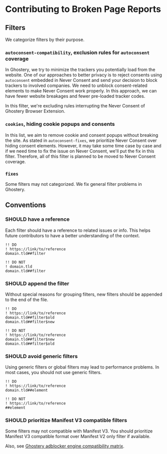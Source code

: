# Contributing to Broken Page Reports

## Filters

We categorize filters by their purpose.

### `autoconsent-compatibility`, exclusion rules for `autoconsent` coverage

In Ghostery, we try to minimize the trackers you potentially load from the website.
One of our approaches to better privacy is to reject consents using `autoconsent` embedded in Never Consent and send your decision to block trackers to involved companies.
We need to unblock consent-related elements to make Never Consent work properly.
In this approach, we can have fewer website breakages and fewer pre-loaded tracker codes.

In this filter, we're excluding rules interrupting the Never Consent of Ghostery Browser Extension.

### `cookies`, hiding cookie popups and consents

In this list, we aim to remove cookie and consent popups without breaking the site.
As stated in `autoconsent-fixes`, we prioritize Never Consent over hiding consent elements.
However, it may take some time case by case and if we need time to fix the issue on Never Consent, we'll put the fix in this filter.
Therefore, all of this filter is planned to be moved to Never Consent coverage.

### `fixes`

Some filters may not categorized.
We fix general filter problems in Ghostery.

## Conventions

### SHOULD have a reference

Each filter should have a reference to related issues or info.
This helps future contributors to have a better understanding of the context.

```adblock
!! DO
! https://link/to/reference
domain.tld##filter

!! DO NOT
! domain.tld
domain.tld##filter
```

### SHOULD append the filter

Without special reasons for grouping filters, new filters should be appended to the end of the file.

```adblock
!! DO
! https://link/to/reference
domain.tld##filter$old
domain.tld##filter$new

!! DO NOT
! https://link/to/reference
domain.tld##filter$new
domain.tld##filter$old
```

### SHOULD avoid generic filters

Using generic filters or global filters may lead to performance problems.
In most cases, you should not use generic filters.

```adblock
!! DO
! https://link/to/reference
domain.tld##element

!! DO NOT
! https://link/to/reference
##element
```

### SHOULD prioritize Manifest V3 compatible filters

Some filters may not compatible with Manifest V3.
You should prioritize Manifest V3 compatible format over Manifest V2 only filter if available.

Also, see [Ghostery adblocker engine compatibility matrix](https://github.com/ghostery/adblocker/wiki/Compatibility-Matrix).
